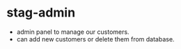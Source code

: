 # stag-admin

- admin panel to manage our customers.
- can add new customers or delete them from database.
